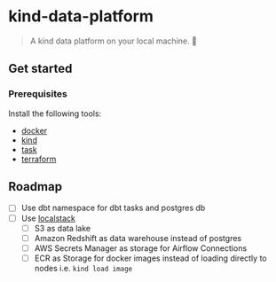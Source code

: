 # kind-data-platform

> A kind data platform on your local machine. 🤗

## Get started

### Prerequisites

Install the following tools:
- [docker](https://www.docker.com/)
- [kind](https://kind.sigs.k8s.io/)
- [task](https://taskfile.dev/)
- [terraform](https://www.terraform.io/)


## Roadmap

- [ ] Use dbt namespace for dbt tasks and postgres db
- [ ] Use [localstack](https://docs.localstack.cloud/integrations/terraform/)
  - [ ] S3 as data lake
  - [ ] Amazon Redshift as data warehouse instead of postgres
  - [ ] AWS Secrets Manager as storage for Airflow Connections
  - [ ] ECR as Storage for docker images instead of loading directly to nodes i.e. `kind load image`
